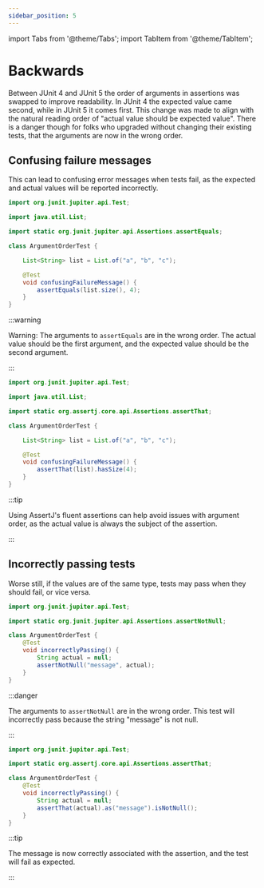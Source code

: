 ```yaml
---
sidebar_position: 5
---
```

import Tabs from '@theme/Tabs';
import TabItem from '@theme/TabItem';

# Backwards

Between JUnit 4 and JUnit 5 the order of arguments in assertions was swapped to improve readability.
In JUnit 4 the expected value came second, while in JUnit 5 it comes first.
This change was made to align with the natural reading order of "actual value should be expected value".
There is a danger though for folks who upgraded without changing their existing tests, that the arguments are now in the wrong order.

## Confusing failure messages
This can lead to confusing error messages when tests fail, as the expected and actual values will be reported incorrectly.

<Tabs>
<TabItem value="before" label="Before">

```java title="ArgumentOrderTest.java"
import org.junit.jupiter.api.Test;

import java.util.List;

import static org.junit.jupiter.api.Assertions.assertEquals;

class ArgumentOrderTest {

    List<String> list = List.of("a", "b", "c");

    @Test
    void confusingFailureMessage() {
        assertEquals(list.size(), 4);
    }
}
```

:::warning

Warning: The arguments to `assertEquals` are in the wrong order. The actual value should be the first argument, and the expected value should be the second argument.

:::

</TabItem>
<TabItem value="after" label="After">

```java title="ArgumentOrderTest.java"
import org.junit.jupiter.api.Test;

import java.util.List;

import static org.assertj.core.api.Assertions.assertThat;

class ArgumentOrderTest {

    List<String> list = List.of("a", "b", "c");

    @Test
    void confusingFailureMessage() {
        assertThat(list).hasSize(4);
    }
}
```

:::tip

Using AssertJ's fluent assertions can help avoid issues with argument order, as the actual value is always the subject of the assertion.

:::

</TabItem>
</Tabs>


## Incorrectly passing tests
Worse still, if the values are of the same type, tests may pass when they should fail, or vice versa.

<Tabs>
<TabItem value="before" label="Before">

```java title="ArgumentOrderTest.java"
import org.junit.jupiter.api.Test;

import static org.junit.jupiter.api.Assertions.assertNotNull;

class ArgumentOrderTest {
    @Test
    void incorrectlyPassing() {
        String actual = null;
        assertNotNull("message", actual);
    }
}
```

:::danger

The arguments to `assertNotNull` are in the wrong order. This test will incorrectly pass because the string "message" is not null.

:::

</TabItem>
<TabItem value="after" label="After">

```java title="ArgumentOrderTest.java"
import org.junit.jupiter.api.Test;

import static org.assertj.core.api.Assertions.assertThat;

class ArgumentOrderTest {
    @Test
    void incorrectlyPassing() {
        String actual = null;
        assertThat(actual).as("message").isNotNull();
    }
}
```

:::tip

The message is now correctly associated with the assertion, and the test will fail as expected.

:::

</TabItem>
</Tabs>
